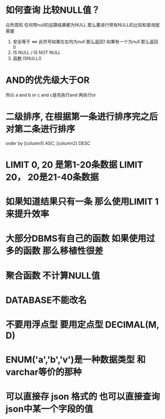 # 如何查询 比较NULL值？
众所周知 任何带null的运算结果都为NULL 那么要进行带有NULL的比较和查询就需要  
1. 安全等于 <=>  此符号如果左右均为null 那么返回1 如果有一个为null 那么返回 0
2. IS NULL / IS NOT NULL
3. 函数 ISNULL()

# AND的优先级大于OR
所以 a and b or c and c是先执行and 再执行or

# 二级排序, 在根据第一条进行排序完之后对第二条进行排序
order by [column1] ASC, [column2] DESC

# LIMIT 0, 20 是第1-20条数据 LIMIT 20， 20是21-40条数据
# 如果知道结果只有一条 那么使用LIMIT 1 来提升效率

# 大部分DBMS有自己的函数 如果使用过多的函数 那么移植性很差

# 聚合函数 不计算NULL值

# DATABASE不能改名

# 不要用浮点型 要用定点型 DECIMAL(M, D)

# ENUM('a','b','v')是一种数据类型 和varchar等价的那种

# 可以直接存 json 格式的 也可以直接查询json中某一个字段的值